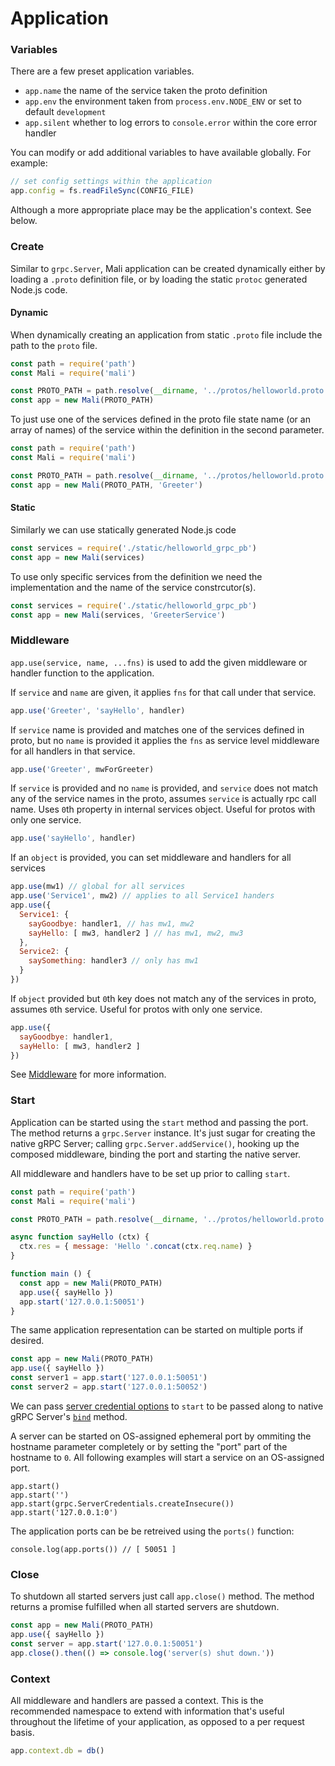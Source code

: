 # Application

### Variables

There are a few preset application variables.

* `app.name` the name of the service taken the proto definition
* `app.env` the environment taken from `process.env.NODE_ENV` or set to default `development`
* `app.silent` whether to log errors to `console.error` within the core error handler

You can modify or add additional variables to have available globally. For example:

```js
// set config settings within the application
app.config = fs.readFileSync(CONFIG_FILE)
```

Although a more appropriate place may be the application's context. See below.

### Create

Similar to `grpc.Server`, Mali application can be created dynamically either by
loading a `.proto` definition file, or by loading the static `protoc` generated
Node.js code.

#### Dynamic

When dynamically creating an application from static `.proto` file include the
path to the `proto` file.

```js
const path = require('path')
const Mali = require('mali')

const PROTO_PATH = path.resolve(__dirname, '../protos/helloworld.proto')
const app = new Mali(PROTO_PATH)
```

To just use one of the services defined in the proto file state name (or an array of names) of the 
service  within the definition in the second parameter.

```js
const path = require('path')
const Mali = require('mali')

const PROTO_PATH = path.resolve(__dirname, '../protos/helloworld.proto')
const app = new Mali(PROTO_PATH, 'Greeter')
```

#### Static

Similarly we can use statically generated Node.js code

```js
const services = require('./static/helloworld_grpc_pb')
const app = new Mali(services)
```

To use only specific services from the definition we need the implementation
and the name of the service constrcutor(s).

```js
const services = require('./static/helloworld_grpc_pb')
const app = new Mali(services, 'GreeterService')
```

### Middleware

`app.use(service, name, ...fns)` is used to add the given middleware or handler function to the application.

If `service` and `name` are given, it applies `fns` for that call under that service.

```js
app.use('Greeter', 'sayHello', handler)
```

If `service` name is provided and matches one of the services defined in proto, but no `name` is 
provided it applies the `fns` as service level middleware for all handlers in that service.

```js
app.use('Greeter', mwForGreeter)
```

If `service` is provided and no `name` is provided, and `service` does not match any of the service 
names in the proto, assumes `service` is actually rpc call name. Uses `0`th property in internal 
services object. Useful for protos with only one service.

```js
app.use('sayHello', handler)
```

If an `object` is provided, you can set middleware and handlers for all services

```js
app.use(mw1) // global for all services
app.use('Service1', mw2) // applies to all Service1 handers
app.use({
  Service1: {
    sayGoodbye: handler1, // has mw1, mw2
    sayHello: [ mw3, handler2 ] // has mw1, mw2, mw3
  },
  Service2: {
    saySomething: handler3 // only has mw1
  }
})
```

If `object` provided but `0`th key does not match any of the services in proto, assumes `0`th service.
Useful for protos with only one service.

```js
app.use({
  sayGoodbye: handler1, 
  sayHello: [ mw3, handler2 ] 
})
```

See [Middleware](http://mali.github.io/middleware) for more information.

### Start

Application can be started using the `start` method and passing the port. The method returns a
`grpc.Server` instance. It's just sugar for creating the native gRPC Server; calling
`grpc.Server.addService()`, hooking up the composed middleware, binding the port and 
starting the native server.

All middleware and handlers have to be set up prior to calling `start`.

```js
const path = require('path')
const Mali = require('mali')

const PROTO_PATH = path.resolve(__dirname, '../protos/helloworld.proto')

async function sayHello (ctx) {
  ctx.res = { message: 'Hello '.concat(ctx.req.name) }
}

function main () {
  const app = new Mali(PROTO_PATH)
  app.use({ sayHello })
  app.start('127.0.0.1:50051')
}
```

The same application representation can be started on multiple ports if desired.

```js
const app = new Mali(PROTO_PATH)
app.use({ sayHello })
const server1 = app.start('127.0.0.1:50051')
const server2 = app.start('127.0.0.1:50052')
```

We can pass [server credential options](http://www.grpc.io/grpc/node/global.html#ServerCredentials)
to `start` to be passed along to native gRPC Server's [`bind`](http://www.grpc.io/grpc/node/module-src_server-Server.html) method.


A server can be started on OS-assigned ephemeral port by ommiting the hostname parameter completely or by setting the "port" part of the hostname to `0`. All following examples will start a service on an OS-assigned port.

```
app.start()
app.start('')
app.start(grpc.ServerCredentials.createInsecure())
app.start('127.0.0.1:0')
```

The application ports can be be retreived using the `ports()` function:

```
console.log(app.ports()) // [ 50051 ]
```

### Close

To shutdown all started servers just call `app.close()` method. The method returns
a promise fulfilled when all started servers are shutdown.

```js
const app = new Mali(PROTO_PATH)
app.use({ sayHello })
const server = app.start('127.0.0.1:50051')
app.close().then(() => console.log('server(s) shut down.'))
```

### Context

All middleware and handlers are passed a context. This is the recommended namespace
to extend with information that's useful throughout the lifetime of your application,
as opposed to a per request basis.

```js
app.context.db = db()
```
